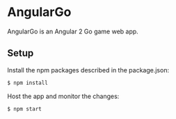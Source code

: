 # AngularGo

AngularGo is an Angular 2 Go game web app. 

## Setup

Install the npm packages described in the package.json:

```bash
$ npm install
```
Host the app and monitor the changes: 

```bash
$ npm start
```

